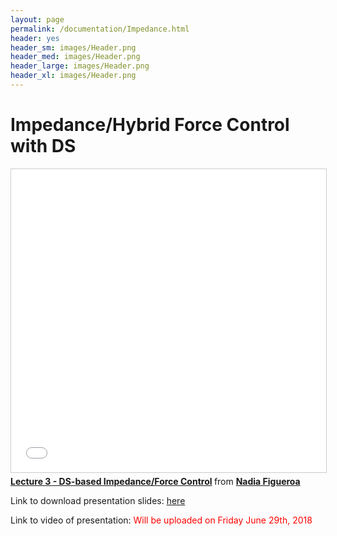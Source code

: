 ```yaml
---
layout: page
permalink: /documentation/Impedance.html
header: yes
header_sm: images/Header.png
header_med: images/Header.png
header_large: images/Header.png
header_xl: images/Header.png
--- 
```

<h1>Impedance/Hybrid Force Control with DS</h1>

<iframe src="//www.slideshare.net/slideshow/embed_code/key/Nq1EXxol5SyNFt" width="595" height="485" frameborder="0" marginwidth="0" marginheight="0" scrolling="no" style="border:1px solid #CCC; border-width:1px; margin-bottom:5px; max-width: 100%;" allowfullscreen> </iframe> <div style="margin-bottom:5px"> <strong> <a href="//www.slideshare.net/nadiabarbara9/lecture-3-dsbased-impedanceforce-control-103602567" title="Lecture 3 - DS-based Impedance/Force Control" target="_blank">Lecture 3 - DS-based Impedance/Force Control</a> </strong> from <strong><a href="https://www.slideshare.net/nadiabarbara9" target="_blank">Nadia Figueroa</a></strong> </div>

<p> Link to download presentation slides:  <a href="http://lasa.epfl.ch/files/Presentations/Impedance_final.pptm">here</a> </p>

<p> Link to video of presentation: <font color="red"> Will be uploaded on Friday June 29th, 2018 </font> </p>
